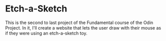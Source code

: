 # Etch-a-Sketch

This is the second to last project of the Fundamental course of the Odin Project. In it, I'll create a website that lets the user draw with their mouse as if they were using an etch-a-sketch toy.